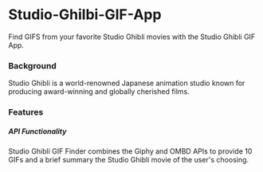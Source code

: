 # Studio-Ghilbi-GIF-App

Find GIFS from your favorite Studio Ghibli movies with the Studio Ghibli GIF App. 

### Background 

Studio Ghibli is a world-renowned Japanese animation studio known for producing award-winning and globally cherished films.

### Features 

##### API Functionality

Studio Ghibli GIF Finder combines the Giphy and OMBD APIs to provide 10 GIFs and a brief summary the Studio Ghibli movie of the user's choosing. 
